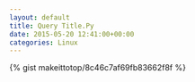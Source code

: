 ```yaml
---
layout: default                                                                                                              
title: Query Title.Py                                                                                                                       
date: 2015-05-20 12:41:00+00:00                                                                                                                        
categories: Linux                                                                                                                
---                                                                                                                              
```


{% gist makeittotop/8c46c7af69fb83662f8f %}                                                                                                           

